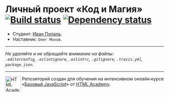 # Личный проект «Код и Магия» [![Build status][travis-image]][travis-url] [![Dependency status][dependency-image]][dependency-url]

* Студент: [Иван Попаль](https://up.htmlacademy.ru/javascript/4/user/16977).
* Наставник: `Олег Мохов`.

---

_Не удаляйте и не обращайте внимание на файлы:_<br>
_`.editorconfig`, `.eslintignore`, `.eslintrc`, `.gitignore`, `.travis.yml`, `package.json`._

---

<a href="https://htmlacademy.ru/intensive/javascript"><img align="left" width="50" height="50" title="HTML Academy" src="https://up.htmlacademy.ru/static/img/intensive/javascript/logo-for-github.svg"></a>

Репозиторий создан для обучения на интенсивном онлайн‑курсе «[Базовый JavaScript](https://htmlacademy.ru/intensive/javascript)» от [HTML Academy](https://htmlacademy.ru).

[travis-image]: https://travis-ci.org/htmlacademy-javascript/16977-code-and-magick.svg?branch=master
[travis-url]: https://travis-ci.org/htmlacademy-javascript/16977-code-and-magick
[dependency-image]: https://david-dm.org/htmlacademy-javascript/16977-code-and-magick.svg?style=flat-square
[dependency-url]: https://david-dm.org/htmlacademy-javascript/16977-code-and-magick
